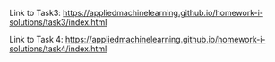 Link to Task3: https://appliedmachinelearning.github.io/homework-i-solutions/task3/index.html

Link to Task 4: https://appliedmachinelearning.github.io/homework-i-solutions/task4/index.html


